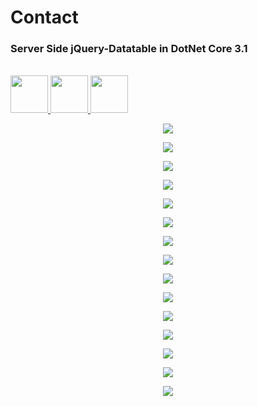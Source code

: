 
<p align="center">
  <h1>Contact</h1>
</p>

<p align="center">
  <h3>Server Side jQuery-Datatable in DotNet Core 3.1</h3>
  <br />
  <a href="https://www.upwork.com/freelancers/~01bf02fa02ddb70e91" target="_blank">
	<img src="images/upwork.png" height="60">
  </a>
  <a href="https://www.linkedin.com/in/aminur6264/" target="_blank">
	<img src="images/linkedin.png" height="60">
  </a>
  <a href="www.fb.com/aminur6264" target="_blank">
	<img src="images/fb.png" height="60">
  </a>
</p>


<p align="center">
  <img src="images/1.png">
</p>
<p align="center">
  <img src="images/2.png">
</p>
<p align="center">
  <img src="images/3.png">
</p>
<p align="center">
  <img src="images/4.png">
</p>
<p align="center">
  <img src="images/5.png">
</p>
<p align="center">
  <img src="images/6.png">
</p>
<p align="center">
  <img src="images/7.png">
</p>
<p align="center">
  <img src="images/8.png">
</p>
<p align="center">
  <img src="images/9.png">
</p>
<p align="center">
  <img src="images/10.png">
</p>
<p align="center">
  <img src="images/11.png">
</p>
<p align="center">
  <img src="images/12.png">
</p>
<p align="center">
  <img src="images/13.png">
</p>
<p align="center">
  <img src="images/14.png">
</p>
<p align="center">
  <img src="images/15.png">
</p>

